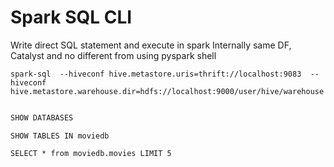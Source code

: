 # Spark SQL CLI

Write direct SQL statement and execute in spark
Internally same DF, Catalyst and no different from using pyspark shell

```
spark-sql  --hiveconf hive.metastore.uris=thrift://localhost:9083  --hiveconf hive.metastore.warehouse.dir=hdfs://localhost:9000/user/hive/warehouse
 

```

```sql
SHOW DATABASES
```

```
SHOW TABLES IN moviedb
```

```
SELECT * from moviedb.movies LIMIT 5
```
